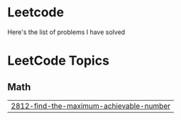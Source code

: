 # Leetcode

Here's the list of problems I have solved 

<!---LeetCode Topics Start-->
# LeetCode Topics
## Math
|  |
| ------- |
| [2812-find-the-maximum-achievable-number](https://github.com/ajaykrishna9183/Leetcode/tree/master/2812-find-the-maximum-achievable-number) |
<!---LeetCode Topics End-->